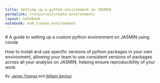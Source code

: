 ```yaml
---
title: Setting up a python environment on JASMIN
permalink: /resources/create-environment/
layout: notebook
notebook: ex0_Create_environment
---
```


<div class="lead" markdown="1">
# A guide to setting up a custom python environment on JASMIN using conda

How to install and use specific versions of python packages in your own environment, allowing your team to use consistent versions of packages across all your analysis on JASMIN, helping ensure reproducibility of your work.

<small>By: [James Thomas](https://github.com/jatonline/) and [William Seviour](https://github.com/wseviour/)</small>
</div>
